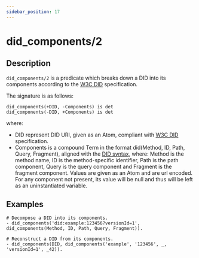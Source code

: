 ```yaml
---
sidebar_position: 17
---
```

[//]: # (This file is auto-generated. Please do not modify it yourself.)

# did_components/2

## Description

`did_components/2` is a predicate which breaks down a DID into its components according to the [W3C DID](<https://w3c.github.io/did-core>) specification.

The signature is as follows:

```text
did_components(+DID, -Components) is det
did_components(-DID, +Components) is det
```

where:

- DID represent DID URI, given as an Atom, compliant with [W3C DID](<https://w3c.github.io/did-core>) specification.
- Components is a compound Term in the format did\(Method, ID, Path, Query, Fragment\), aligned with the [DID syntax](<https://w3c.github.io/did-core/#did-syntax>), where: Method is the method name, ID is the method\-specific identifier, Path is the path component, Query is the query component and Fragment is the fragment component. Values are given as an Atom and are url encoded. For any component not present, its value will be null and thus will be left as an uninstantiated variable.

## Examples

```text
# Decompose a DID into its components.
- did_components('did:example:123456?versionId=1', did_components(Method, ID, Path, Query, Fragment)).

# Reconstruct a DID from its components.
- did_components(DID, did_components('example', '123456', _, 'versionId=1', _42)).
```
